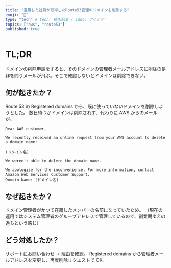 ```yaml
---
title: "退職した社員が取得したRoute53管理のドメインを削除する"
emoji: "🔖"
type: "tech" # tech: 技術記事 / idea: アイデア
topics: ["aws", "route53"]
published: true
---
```


# TL;DR

ドメインの削除申請をすると、そのドメインの管理者メールアドレスに削除の是非を問うメールが飛ぶ。そこで確認しないとドメインは削除できない。

## 何が起きたか？

Route 53 の Registered domains から、既に使っていないドメインを削除しようとした。
数日待つがドメインは削除されず、代わりに AWS からのメールが。

```
Dear AWS customer,

We recently received an online request from your AWS account to delete a domain name:

(ドメイン名)

We weren't able to delete the domain name.

We apologize for the inconvenience. For more information, contact Amazon Web Services Customer Support.
Domain Name: (ドメイン名)
```

## なぜ起きたか？

ドメイン管理者がかつて在籍したメンバーの名前になっていたため。
（現在の運用ではシステム管理者のグループアドレスで管理しているので、創業期ゆえの過ちという感じ）

## どう対処したか？

サポートにお問い合わせ → 理由を確認。
Registered domains から管理者メールアドレスを変更し、再度削除リクエストで OK.
